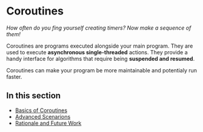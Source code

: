 # Coroutines

*How often do you fing yourself creating timers? Now make a sequence of them!*

Coroutines are programs executed alongside your main program. They are used to execute **asynchronous single-threaded** actions. They provide a handy interface for algorithms that require being **suspended and resumed**.

Coroutines can make your program be more maintainable and potentialy run faster.

## In this section

* [Basics of Coroutines](coroutines-basics.md)
* [Advanced Scenarions](coroutines-advanced.md)
* [Rationale and Future Work](coroutines-rationale.md)
